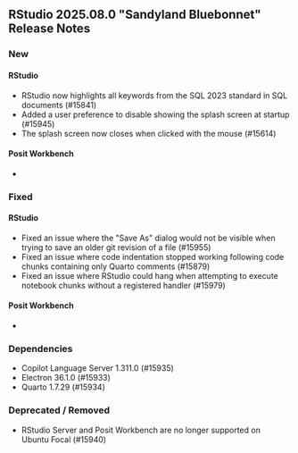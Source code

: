 ## RStudio 2025.08.0 "Sandyland Bluebonnet" Release Notes

### New

#### RStudio

- RStudio now highlights all keywords from the SQL 2023 standard in SQL documents (#15841)
- Added a user preference to disable showing the splash screen at startup (#15945)
- The splash screen now closes when clicked with the mouse (#15614)

#### Posit Workbench

-

### Fixed

#### RStudio

- Fixed an issue where the "Save As" dialog would not be visible when trying to save an older git revision of a file (#15955)
- Fixed an issue where code indentation stopped working following code chunks containing only Quarto comments (#15879)
- Fixed an issue where RStudio could hang when attempting to execute notebook chunks without a registered handler (#15979)

#### Posit Workbench

-

### Dependencies

- Copilot Language Server 1.311.0 (#15935)
- Electron 36.1.0 (#15933)
- Quarto 1.7.29 (#15934)

### Deprecated / Removed

- RStudio Server and Posit Workbench are no longer supported on Ubuntu Focal (#15940)
